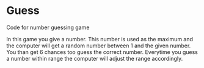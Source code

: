 # Guess
Code for number guessing game

In this game you give a number. This number is used 
as the maximum and the computer will get a random 
number between 1 and the given number. You than get 
6 chances too guess the correct number. Everytime you 
guess a number within range the computer will adjust
the range accordingly.
